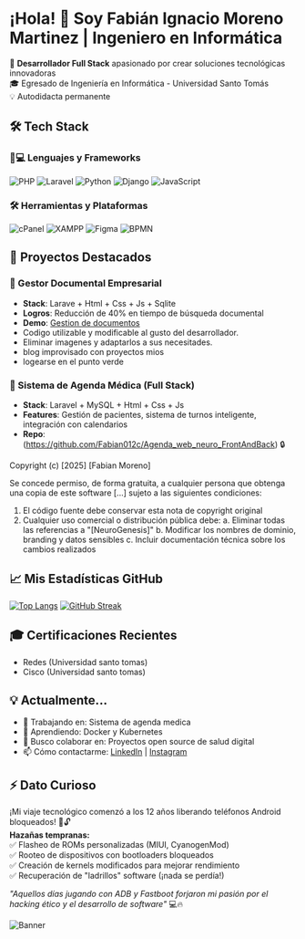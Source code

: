 # ¡Hola! 👋 Soy Fabián Ignacio Moreno Martinez | Ingeniero en Informática

🚀 **Desarrollador Full Stack** apasionado por crear soluciones tecnológicas innovadoras  
🎓 Egresado de Ingeniería en Informática - Universidad Santo Tomás  
💡 Autodidacta permanente  

## 🛠️ Tech Stack

### 👨💻 Lenguajes y Frameworks
![PHP](https://img.shields.io/badge/PHP-777BB4?style=for-the-badge&logo=php&logoColor=white)
![Laravel](https://img.shields.io/badge/Laravel-FF2D20?style=for-the-badge&logo=laravel&logoColor=white)
![Python](https://img.shields.io/badge/Python-3776AB?style=for-the-badge&logo=python&logoColor=white)
![Django](https://img.shields.io/badge/Django-092E20?style=for-the-badge&logo=django&logoColor=white)
![JavaScript](https://img.shields.io/badge/JavaScript-F7DF1E?style=for-the-badge&logo=javascript&logoColor=black)

### 🛠️ Herramientas y Plataformas
![cPanel](https://img.shields.io/badge/cPanel-FF6C2C?style=for-the-badge&logo=cPanel&logoColor=white)
![XAMPP](https://img.shields.io/badge/XAMPP-FB7A24?style=for-the-badge&logo=XAMPP&logoColor=white)
![Figma](https://img.shields.io/badge/Figma-F24E1E?style=for-the-badge&logo=figma&logoColor=white)
![BPMN](https://img.shields.io/badge/BPMN-009688?style=for-the-badge&logo=flow&logoColor=white)

## 🌟 Proyectos Destacados

### 📂 Gestor Documental Empresarial
- **Stack**: Larave + Html + Css + Js + Sqlite
- **Logros**: Reducción de 40% en tiempo de búsqueda documental
- **Demo**: [Gestion de documentos](https://github.com/Fabian012c/docManager_webBlog)
- Codigo utilizable y modificable al gusto del desarrollador.
- Eliminar imagenes y adaptarlos a sus necesitades.
- blog improvisado con proyectos mios
- logearse en el punto verde
  
### 🏥 Sistema de Agenda Médica (Full Stack)
- **Stack**: Laravel + MySQL + Html + Css + Js
- **Features**: Gestión de pacientes, sistema de turnos inteligente, integración con calendarios
- **Repo**:(https://github.com/Fabian012c/Agenda_web_neuro_FrontAndBack) 🔒
  
Copyright (c) [2025] [Fabian Moreno]

Se concede permiso, de forma gratuita, a cualquier persona que obtenga una copia
de este software [...] sujeto a las siguientes condiciones:

1. El código fuente debe conservar esta nota de copyright original
2. Cualquier uso comercial o distribución pública debe:
   a. Eliminar todas las referencias a "[NeuroGenesis]"
   b. Modificar los nombres de dominio, branding y datos sensibles
   c. Incluir documentación técnica sobre los cambios realizados

## 📈 Mis Estadísticas GitHub

[![Top Langs](https://github-readme-stats.vercel.app/api/top-langs/?username=Fabian012c&layout=compact&theme=radical)](https://github.com/Fabian012c)
[![GitHub Streak](https://streak-stats.demolab.com/?user=Fabian012c&theme=radical)](https://git.io/streak-stats)

## 🎓 Certificaciones Recientes
- Redes (Universidad santo tomas)
- Cisco (Universidad santo tomas)


## 💡 Actualmente...
- 🔭 Trabajando en: Sistema de agenda medica
- 🌱 Aprendiendo: Docker y Kubernetes
- 👥 Busco colaborar en: Proyectos open source de salud digital
- 📫 Cómo contactarme: [LinkedIn](https://www.linkedin.com/in/fabian-ignacio-moreno-martinez-33892022a/) | [Instagram](https://www.instagram.com/psiiconauta/)

## ⚡ Dato Curioso
¡Mi viaje tecnológico comenzó a los 12 años liberando teléfonos Android bloqueados! 📱🔓  
**Hazañas tempranas:**  
✅ Flasheo de ROMs personalizadas (MIUI, CyanogenMod)  
✅ Rooteo de dispositivos con bootloaders bloqueados  
✅ Creación de kernels modificados para mejorar rendimiento  
✅ Recuperación de "ladrillos" software (¡nada se perdía!)  

_"Aquellos días jugando con ADB y Fastboot forjaron mi pasión por el hacking ético y el desarrollo de software"_ 💻🔥

![Banner](https://raw.githubusercontent.com/Fabian012c/Fabian012c/main/assets/banner.gif)
